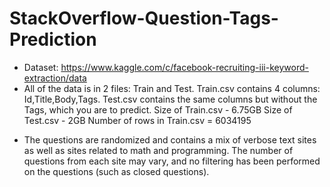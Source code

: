 # StackOverflow-Question-Tags-Prediction
 *  Dataset: https://www.kaggle.com/c/facebook-recruiting-iii-keyword-extraction/data
  * All of the data is in 2 files: Train and Test.
      Train.csv contains 4 columns: Id,Title,Body,Tags.
      Test.csv contains the same columns but without the Tags, which you are to predict.
      Size of Train.csv - 6.75GB
      Size of Test.csv - 2GB
      Number of rows in Train.csv = 6034195

- The questions are randomized and contains a mix of verbose text sites as well as sites related to math and programming. The number of questions from each site may vary, and no filtering has been performed on the questions (such as closed questions).

